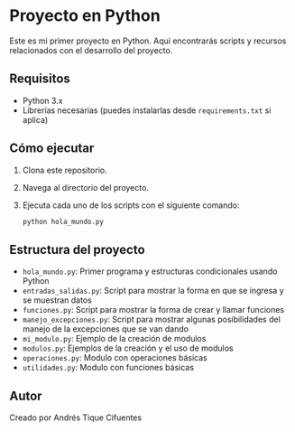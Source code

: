 # Proyecto en Python

Este es mi primer proyecto en Python. Aquí encontrarás scripts y recursos relacionados con el desarrollo del proyecto.

## Requisitos

- Python 3.x
- Librerías necesarias (puedes instalarlas desde `requirements.txt` si aplica)

## Cómo ejecutar

1. Clona este repositorio.
2. Navega al directorio del proyecto.
3. Ejecuta cada uno de los scripts con el siguiente comando:

    ```bash
    python hola_mundo.py
    ```

## Estructura del proyecto

- `hola_mundo.py`: Primer programa y estructuras condicionales usando Python
- `entradas_salidas.py`: Script para mostrar la forma en que se ingresa y se muestran datos
- `funciones.py`: Script para mostrar la forma de crear y llamar funciones
- `manejo_excepciones.py`: Script para mostrar algunas posibilidades del manejo de la excepciones que se van dando
- `mi_modulo.py`: Ejemplo de la creación de modulos
- `modulos.py`: Ejemplos de la creación y el uso de modulos
- `operaciones.py`: Modulo con operaciones básicas
- `utilidades.py`: Modulo con funciones básicas

## Autor

Creado por Andrés Tique Cifuentes